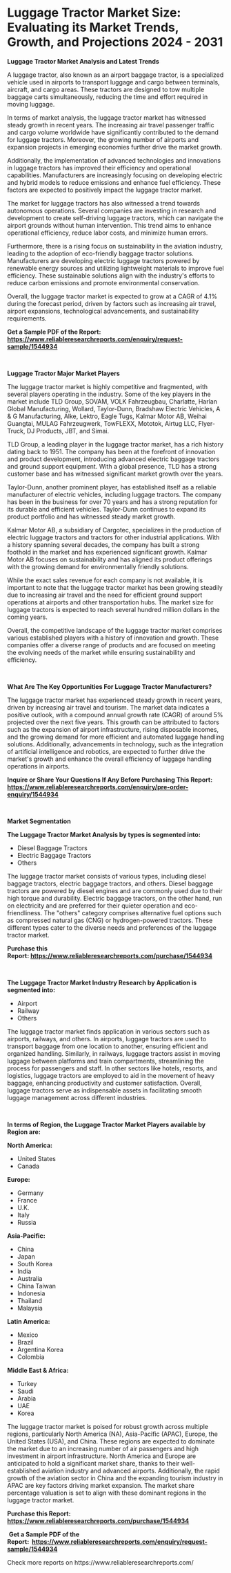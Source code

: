 <p><h1>Luggage Tractor Market Size: Evaluating its Market Trends, Growth, and Projections 2024 - 2031</h1></p><p><strong>Luggage Tractor Market Analysis and Latest Trends</strong></p>
<p><p>A luggage tractor, also known as an airport baggage tractor, is a specialized vehicle used in airports to transport luggage and cargo between terminals, aircraft, and cargo areas. These tractors are designed to tow multiple baggage carts simultaneously, reducing the time and effort required in moving luggage.</p><p>In terms of market analysis, the luggage tractor market has witnessed steady growth in recent years. The increasing air travel passenger traffic and cargo volume worldwide have significantly contributed to the demand for luggage tractors. Moreover, the growing number of airports and expansion projects in emerging economies further drive the market growth.</p><p>Additionally, the implementation of advanced technologies and innovations in luggage tractors has improved their efficiency and operational capabilities. Manufacturers are increasingly focusing on developing electric and hybrid models to reduce emissions and enhance fuel efficiency. These factors are expected to positively impact the luggage tractor market.</p><p>The market for luggage tractors has also witnessed a trend towards autonomous operations. Several companies are investing in research and development to create self-driving luggage tractors, which can navigate the airport grounds without human intervention. This trend aims to enhance operational efficiency, reduce labor costs, and minimize human errors.</p><p>Furthermore, there is a rising focus on sustainability in the aviation industry, leading to the adoption of eco-friendly baggage tractor solutions. Manufacturers are developing electric luggage tractors powered by renewable energy sources and utilizing lightweight materials to improve fuel efficiency. These sustainable solutions align with the industry's efforts to reduce carbon emissions and promote environmental conservation.</p><p>Overall, the luggage tractor market is expected to grow at a CAGR of 4.1% during the forecast period, driven by factors such as increasing air travel, airport expansions, technological advancements, and sustainability requirements.</p></p>
<p><strong>Get a Sample PDF of the Report:&nbsp; <a href="https://www.reliableresearchreports.com/enquiry/request-sample/1544934">https://www.reliableresearchreports.com/enquiry/request-sample/1544934</a></strong></p>
<p>&nbsp;</p>
<p><strong>Luggage Tractor Major Market Players</strong></p>
<p><p>The luggage tractor market is highly competitive and fragmented, with several players operating in the industry. Some of the key players in the market include TLD Group, SOVAM, VOLK Fahrzeugbau, Charlatte, Harlan Global Manufacturing, Wollard, Taylor-Dunn, Bradshaw Electric Vehicles, A & G Manufacturing, Alke, Lektro, Eagle Tugs, Kalmar Motor AB, Weihai Guangtai, MULAG Fahrzeugwerk, TowFLEXX, Mototok, Airtug LLC, Flyer-Truck, DJ Products, JBT, and Simai.</p><p>TLD Group, a leading player in the luggage tractor market, has a rich history dating back to 1951. The company has been at the forefront of innovation and product development, introducing advanced electric baggage tractors and ground support equipment. With a global presence, TLD has a strong customer base and has witnessed significant market growth over the years.</p><p>Taylor-Dunn, another prominent player, has established itself as a reliable manufacturer of electric vehicles, including luggage tractors. The company has been in the business for over 70 years and has a strong reputation for its durable and efficient vehicles. Taylor-Dunn continues to expand its product portfolio and has witnessed steady market growth.</p><p>Kalmar Motor AB, a subsidiary of Cargotec, specializes in the production of electric luggage tractors and tractors for other industrial applications. With a history spanning several decades, the company has built a strong foothold in the market and has experienced significant growth. Kalmar Motor AB focuses on sustainability and has aligned its product offerings with the growing demand for environmentally friendly solutions.</p><p>While the exact sales revenue for each company is not available, it is important to note that the luggage tractor market has been growing steadily due to increasing air travel and the need for efficient ground support operations at airports and other transportation hubs. The market size for luggage tractors is expected to reach several hundred million dollars in the coming years.</p><p>Overall, the competitive landscape of the luggage tractor market comprises various established players with a history of innovation and growth. These companies offer a diverse range of products and are focused on meeting the evolving needs of the market while ensuring sustainability and efficiency.</p></p>
<p>&nbsp;</p>
<p><strong>What Are The Key Opportunities For Luggage Tractor Manufacturers?</strong></p>
<p><p>The luggage tractor market has experienced steady growth in recent years, driven by increasing air travel and tourism. The market data indicates a positive outlook, with a compound annual growth rate (CAGR) of around 5% projected over the next five years. This growth can be attributed to factors such as the expansion of airport infrastructure, rising disposable incomes, and the growing demand for more efficient and automated luggage handling solutions. Additionally, advancements in technology, such as the integration of artificial intelligence and robotics, are expected to further drive the market's growth and enhance the overall efficiency of luggage handling operations in airports.</p></p>
<p><strong>Inquire or Share Your Questions If Any Before Purchasing This Report: <a href="https://www.reliableresearchreports.com/enquiry/pre-order-enquiry/1544934">https://www.reliableresearchreports.com/enquiry/pre-order-enquiry/1544934</a></strong></p>
<p>&nbsp;</p>
<p><strong>Market Segmentation</strong></p>
<p><strong>The Luggage Tractor Market Analysis by types is segmented into:</strong></p>
<p><ul><li>Diesel Baggage Tractors</li><li>Electric Baggage Tractors</li><li>Others</li></ul></p>
<p><p>The luggage tractor market consists of various types, including diesel baggage tractors, electric baggage tractors, and others. Diesel baggage tractors are powered by diesel engines and are commonly used due to their high torque and durability. Electric baggage tractors, on the other hand, run on electricity and are preferred for their quieter operation and eco-friendliness. The "others" category comprises alternative fuel options such as compressed natural gas (CNG) or hydrogen-powered tractors. These different types cater to the diverse needs and preferences of the luggage tractor market.</p></p>
<p><strong>Purchase this Report:&nbsp;<a href="https://www.reliableresearchreports.com/purchase/1544934">https://www.reliableresearchreports.com/purchase/1544934</a></strong></p>
<p>&nbsp;</p>
<p><strong>The Luggage Tractor Market Industry Research by Application is segmented into:</strong></p>
<p><ul><li>Airport</li><li>Railway</li><li>Others</li></ul></p>
<p><p>The luggage tractor market finds application in various sectors such as airports, railways, and others. In airports, luggage tractors are used to transport baggage from one location to another, ensuring efficient and organized handling. Similarly, in railways, luggage tractors assist in moving luggage between platforms and train compartments, streamlining the process for passengers and staff. In other sectors like hotels, resorts, and logistics, luggage tractors are employed to aid in the movement of heavy baggage, enhancing productivity and customer satisfaction. Overall, luggage tractors serve as indispensable assets in facilitating smooth luggage management across different industries.</p></p>
<p>&nbsp;</p>
<p><strong>In terms of Region, the Luggage Tractor Market Players available by Region are:</strong></p>
<p>
    <p> <strong> North America: </strong>
        <ul>
            <li>United States</li>
            <li>Canada</li>
        </ul>
        </p> 
    <p> <strong> Europe: </strong>
        <ul>
            <li>Germany</li>
            <li>France</li>
            <li>U.K.</li>
            <li>Italy</li>
            <li>Russia</li>
        </ul>
        </p> 
    <p> <strong> Asia-Pacific: </strong>
        <ul>
            <li>China</li>
            <li>Japan</li>
            <li>South Korea</li>
            <li>India</li>
            <li>Australia</li>
            <li>China Taiwan</li>
            <li>Indonesia</li>
            <li>Thailand</li>
            <li>Malaysia</li>
        </ul>
        </p> 
    <p> <strong> Latin America: </strong>
        <ul>
            <li>Mexico</li>
            <li>Brazil</li>
            <li>Argentina Korea</li>
            <li>Colombia</li>
        </ul>
        </p> 
    <p> <strong> Middle East & Africa: </strong>
        <ul>
            <li>Turkey</li>
            <li>Saudi</li>
            <li>Arabia</li>
            <li>UAE</li>
            <li>Korea</li>
        </ul>
    </p>
    </p>
<p><p>The luggage tractor market is poised for robust growth across multiple regions, particularly North America (NA), Asia-Pacific (APAC), Europe, the United States (USA), and China. These regions are expected to dominate the market due to an increasing number of air passengers and high investment in airport infrastructure. North America and Europe are anticipated to hold a significant market share, thanks to their well-established aviation industry and advanced airports. Additionally, the rapid growth of the aviation sector in China and the expanding tourism industry in APAC are key factors driving market expansion. The market share percentage valuation is set to align with these dominant regions in the luggage tractor market.</p></p>
<p><strong>Purchase this Report: <a href="https://www.reliableresearchreports.com/purchase/1544934">https://www.reliableresearchreports.com/purchase/1544934</a></strong></p>
<p>&nbsp;<strong>Get a Sample PDF of the Report:&nbsp;&nbsp;<a href="https://www.reliableresearchreports.com/enquiry/request-sample/1544934">https://www.reliableresearchreports.com/enquiry/request-sample/1544934</a></strong></p>
<p><strong></strong></p>
<p>Check more reports on https://www.reliableresearchreports.com/</p>